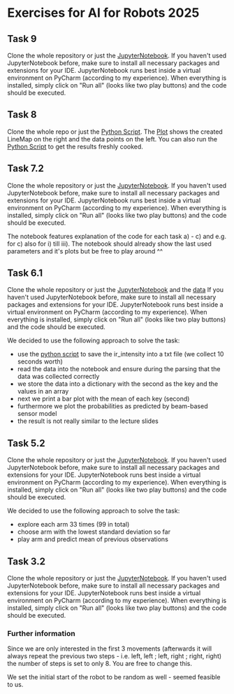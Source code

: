 # Exercises for AI for Robots 2025

## Task 9

Clone the whole repository or just the [JupyterNotebook](Task9/Task9.2.ipynb).
If you haven't used JupyterNotebook before, make sure to install all necessary packages and extensions for your IDE.
JupyterNotebook runs best inside a virtual environment on PyCharm (according to my experience).
When everything is installed, simply click on "Run all" (looks like two play buttons) and the code should be executed.


## Task 8

Clone the whole repo or just the [Python Script](Task8/Task8.py).
The [Plot](Task8/LineMap.png) shows the created LineMap on the right and the data points on the left.
You can also run the [Python Script](Task8/Task8.py) to get the results freshly cooked.

## Task 7.2

Clone the whole repository or just the [JupyterNotebook](Task7/Task7.2.ipynb).
If you haven't used JupyterNotebook before, make sure to install all necessary packages and extensions for your IDE.
JupyterNotebook runs best inside a virtual environment on PyCharm (according to my experience).
When everything is installed, simply click on "Run all" (looks like two play buttons) and the code should be executed.

The notebook features explanation of the code for each task a) - c) and e.g. for c) also for i) till iii). The notebook 
should already show the last used parameters and it's plots but be free to play around ^^

## Task 6.1

Clone the whole repository or just the [JupyterNotebook](Task6/Task6.ipynb) and the [data](Task6/data.txt)
If you haven't used JupyterNotebook before, make sure to install all necessary packages and extensions for your IDE.
JupyterNotebook runs best inside a virtual environment on PyCharm (according to my experience).
When everything is installed, simply click on "Run all" (looks like two play buttons) and the code should be executed.

We decided to use the following approach to solve the task:
- use the [python script](Task6/task6.py) to save the ir_intensity into a txt file (we collect 10 seconds worth)
- read the data into the notebook and ensure during the parsing that the data was collected correctly
- we store the data into a dictionary with the second as the key and the values in an array
- next we print a bar plot with the mean of each key (second)
- furthermore we plot the probabilities as predicted by beam-based sensor model 
- the result is not really similar to the lecture slides


## Task 5.2

Clone the whole repository or just the [JupyterNotebook](Task5/Task5.2.ipynb).
If you haven't used JupyterNotebook before, make sure to install all necessary packages and extensions for your IDE.
JupyterNotebook runs best inside a virtual environment on PyCharm (according to my experience).
When everything is installed, simply click on "Run all" (looks like two play buttons) and the code should be executed.

We decided to use the following approach to solve the task:
- explore each arm 33 times (99 in total)
- choose arm with the lowest standard deviation so far
- play arm and predict mean of previous observations


## Task 3.2
Clone the whole repository or just the [JupyterNotebook](Task3/task3.ipynb).
If you haven't used JupyterNotebook before, make sure to install all necessary packages and extensions for your IDE.
JupyterNotebook runs best inside a virtual environment on PyCharm (according to my experience).
When everything is installed, simply click on "Run all" (looks like two play buttons) and the code should be executed.

### Further information

Since we are only interested in the first 3 movements (afterwards it will always repeat the previous two steps - i.e. left, left ; left, right ; right, right) the number of steps is set to only 8. You are free to change this.

We set the initial start of the robot to be random as well - seemed feasible to us.


